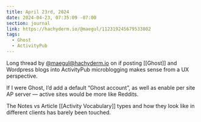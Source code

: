 ```yaml
---
title: April 23rd, 2024
date: 2024-04-23, 07:35:09 -07:00
section: journal
link: https://hachyderm.io/@maegul/112319245679533802
tags:
  - Ghost
  - ActivityPub
---
```

Long thread by [@maegul@hachyderm.io](https://hachyderm.io/@maegul/112319245679533802) on if posting [[Ghost]] and Wordpress blogs into ActivityPub microblogging makes sense from a UX perspective. 

If I were Ghost, I’d add a default “Ghost account”, as well as enable per site AP server — active sites would be more like Reddits.

The Notes vs Article [[Activity Vocabulary]] types and how they look like in different clients has barely been touched. 